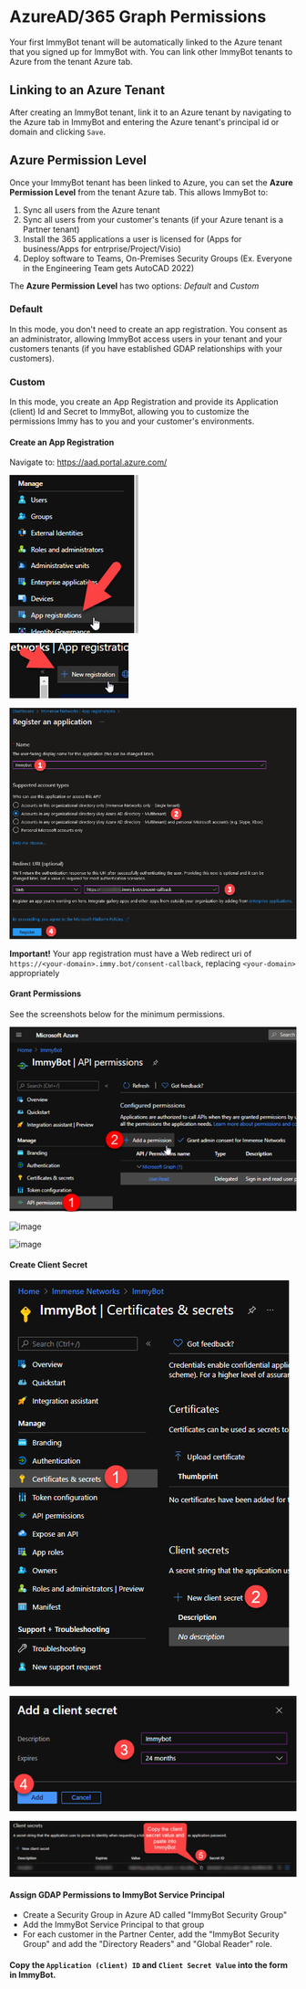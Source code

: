 # AzureAD/365 Graph Permissions

Your first ImmyBot tenant will be automatically linked to the Azure tenant that you signed up for ImmyBot with. You can link other ImmyBot tenants to Azure from the tenant Azure tab.

## Linking to an Azure Tenant

After creating an ImmyBot tenant, link it to an Azure tenant by navigating to the Azure tab in ImmyBot and entering the Azure tenant's principal id or domain and clicking `Save`.

## Azure Permission Level

Once your ImmyBot tenant has been linked to Azure, you can set the **Azure Permission Level** from the tenant Azure tab. This allows ImmyBot to:

1. Sync all users from the Azure tenant
2. Sync all users from your customer's tenants (if your Azure tenant is a Partner tenant)
3. Install the 365 applications a user is licensed for (Apps for business/Apps for entrprise/Project/Visio)
4. Deploy software to Teams, On-Premises Security Groups (Ex. Everyone in the Engineering Team gets AutoCAD 2022)

The **Azure Permission Level** has two options: _Default_ and _Custom_

### Default

In this mode, you don't need to create an app registration. You consent as an administrator, allowing ImmyBot access users in your tenant and your customers tenants (if you have established GDAP relationships with your customers).

### Custom

In this mode, you create an App Registration and provide its Application (client) Id and Secret to ImmyBot, allowing you to customize the permissions Immy has to you and your customer's environments.

#### Create an App Registration

Navigate to: <https://aad.portal.azure.com/>

![](./.vitepress/images/2020-12-07-15-46-18.png)

![](./.vitepress/images/2020-12-07-15-47-07.png)

![](./.vitepress/images/2022-12-12_10-42-55.png)

**Important!** Your app registration must have a Web redirect uri of `https://<your-domain>.immy.bot/consent-callback`, replacing `<your-domain>` appropriately

#### Grant Permissions

See the screenshots below for the minimum permissions.

![](./.vitepress/images/2020-12-07-15-47-33.png)

![image](https://github.com/immense/immybot-documentation/assets/1424395/24640a0d-b078-4575-8125-e035788f06e8)

![image](https://github.com/immense/immybot-documentation/assets/1424395/f5c4ec0f-35f2-49ad-a690-7e940c187d0a)

#### Create Client Secret

![](./.vitepress/images/2021-08-16-13-19-15.png)

![](./.vitepress/images/2021-08-16-13-20-45.png)

![](./.vitepress/images/2021-08-16-13-23-26.png)

#### Assign GDAP Permissions to ImmyBot Service Principal

- Create a Security Group in Azure AD called "ImmyBot Security Group"
- Add the ImmyBot Service Principal to that group
- For each customer in the Partner Center, add the "ImmyBot Security Group" and add the "Directory Readers" and "Global Reader" role.

#### Copy the `Application (client) ID` and `Client Secret Value` into the form in ImmyBot.